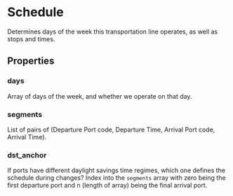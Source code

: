 # Schedule

Determines days of the week this transportation line operates, as well as stops and times.

## Properties

### days

Array of days of the week, and whether we operate on that day.

### segments

List of pairs of (Departure Port code, Departure Time, Arrival Port code, Arrival Time).

### dst_anchor

If ports have different daylight savings time regimes, which one defines
the schedule during changes?  Index into the `segments` array with
zero being the first departure port and n (length of array) being the
final arrival port.

